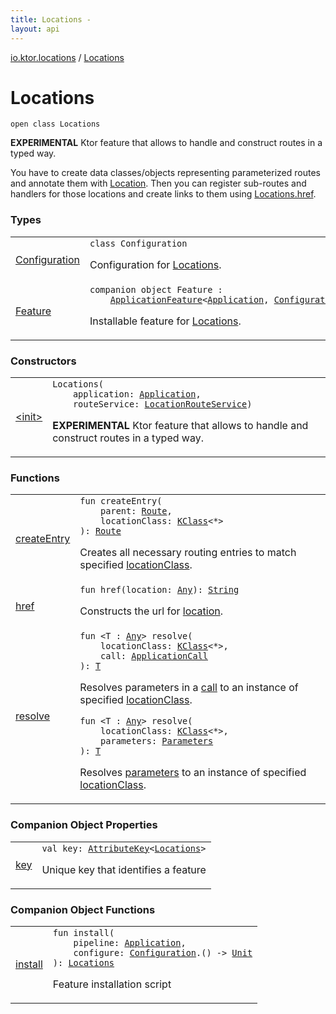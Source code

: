 ```yaml
---
title: Locations - 
layout: api
---
```


<div class='api-docs-breadcrumbs'><a href="../index.html">io.ktor.locations</a> / <a href="./index.html">Locations</a></div>

# Locations

<div class="signature"><code><span class="keyword">open</span> <span class="keyword">class </span><span class="identifier">Locations</span></code></div>

**EXPERIMENTAL** Ktor feature that allows to handle and construct routes in a typed way.

You have to create data classes/objects representing parameterized routes and annotate them with <a href="../-location/index.html">Location</a>.
Then you can register sub-routes and handlers for those locations and create links to them
using <a href="href.html">Locations.href</a>.

### Types

<table class="api-docs-table">
<tbody>
<tr>
<td markdown="1">

<a href="-configuration/index.html">Configuration</a>


</td>
<td markdown="1">
<div class="signature"><code><span class="keyword">class </span><span class="identifier">Configuration</span></code></div>

Configuration for <a href="./index.md">Locations</a>.


</td>
</tr>
<tr>
<td markdown="1">

<a href="-feature/index.html">Feature</a>


</td>
<td markdown="1">
<div class="signature"><code><span class="keyword">companion</span> <span class="keyword">object </span><span class="identifier">Feature</span>&nbsp;<span class="symbol">:</span>&nbsp;<br/>&nbsp;&nbsp;&nbsp;&nbsp;<a href="../../io.ktor.application/-application-feature/index.html"><span class="identifier">ApplicationFeature</span></a><span class="symbol">&lt;</span><a href="../../io.ktor.application/-application/index.html"><span class="identifier">Application</span></a><span class="symbol">,</span>&nbsp;<a href="-configuration/index.html"><span class="identifier">Configuration</span></a><span class="symbol">,</span>&nbsp;<a href="./index.md"><span class="identifier">Locations</span></a><span class="symbol">&gt;</span></code></div>

Installable feature for <a href="./index.md">Locations</a>.


</td>
</tr>
</tbody>
</table>

### Constructors

<table class="api-docs-table">
<tbody>
<tr>
<td markdown="1">

<a href="-init-.html">&lt;init&gt;</a>


</td>
<td markdown="1">
<div class="signature"><code><span class="identifier">Locations</span><span class="symbol">(</span><br/>&nbsp;&nbsp;&nbsp;&nbsp;<span class="parameterName" id="io.ktor.locations.Locations$<init>(io.ktor.application.Application, io.ktor.locations.LocationRouteService)/application">application</span><span class="symbol">:</span>&nbsp;<a href="../../io.ktor.application/-application/index.html"><span class="identifier">Application</span></a><span class="symbol">, </span><br/>&nbsp;&nbsp;&nbsp;&nbsp;<span class="parameterName" id="io.ktor.locations.Locations$<init>(io.ktor.application.Application, io.ktor.locations.LocationRouteService)/routeService">routeService</span><span class="symbol">:</span>&nbsp;<a href="../-location-route-service/index.html"><span class="identifier">LocationRouteService</span></a><span class="symbol">)</span></code></div>

**EXPERIMENTAL** Ktor feature that allows to handle and construct routes in a typed way.


</td>
</tr>
</tbody>
</table>

### Functions

<table class="api-docs-table">
<tbody>
<tr>
<td markdown="1">

<a href="create-entry.html">createEntry</a>


</td>
<td markdown="1">
<div class="signature"><code><span class="keyword">fun </span><span class="identifier">createEntry</span><span class="symbol">(</span><br/>&nbsp;&nbsp;&nbsp;&nbsp;<span class="parameterName" id="io.ktor.locations.Locations$createEntry(io.ktor.routing.Route, kotlin.reflect.KClass((kotlin.Any)))/parent">parent</span><span class="symbol">:</span>&nbsp;<a href="../../io.ktor.routing/-route/index.html"><span class="identifier">Route</span></a><span class="symbol">, </span><br/>&nbsp;&nbsp;&nbsp;&nbsp;<span class="parameterName" id="io.ktor.locations.Locations$createEntry(io.ktor.routing.Route, kotlin.reflect.KClass((kotlin.Any)))/locationClass">locationClass</span><span class="symbol">:</span>&nbsp;<a href="https://kotlinlang.org/api/latest/jvm/stdlib/kotlin.reflect/-k-class/index.html"><span class="identifier">KClass</span></a><span class="symbol">&lt;</span><span class="identifier">*</span><span class="symbol">&gt;</span><br/><span class="symbol">)</span><span class="symbol">: </span><a href="../../io.ktor.routing/-route/index.html"><span class="identifier">Route</span></a></code></div>

Creates all necessary routing entries to match specified <a href="create-entry.html#io.ktor.locations.Locations$createEntry(io.ktor.routing.Route, kotlin.reflect.KClass((kotlin.Any)))/locationClass">locationClass</a>.


</td>
</tr>
<tr>
<td markdown="1">

<a href="href.html">href</a>


</td>
<td markdown="1">
<div class="signature"><code><span class="keyword">fun </span><span class="identifier">href</span><span class="symbol">(</span><span class="parameterName" id="io.ktor.locations.Locations$href(kotlin.Any)/location">location</span><span class="symbol">:</span>&nbsp;<a href="https://kotlinlang.org/api/latest/jvm/stdlib/kotlin/-any/index.html"><span class="identifier">Any</span></a><span class="symbol">)</span><span class="symbol">: </span><a href="https://kotlinlang.org/api/latest/jvm/stdlib/kotlin/-string/index.html"><span class="identifier">String</span></a></code></div>

Constructs the url for <a href="href.html#io.ktor.locations.Locations$href(kotlin.Any)/location">location</a>.


</td>
</tr>
<tr>
<td markdown="1">

<a href="resolve.html">resolve</a>


</td>
<td markdown="1">
<div class="signature"><code><span class="keyword">fun </span><span class="symbol">&lt;</span><span class="identifier">T</span>&nbsp;<span class="symbol">:</span>&nbsp;<a href="https://kotlinlang.org/api/latest/jvm/stdlib/kotlin/-any/index.html"><span class="identifier">Any</span></a><span class="symbol">&gt;</span> <span class="identifier">resolve</span><span class="symbol">(</span><br/>&nbsp;&nbsp;&nbsp;&nbsp;<span class="parameterName" id="io.ktor.locations.Locations$resolve(kotlin.reflect.KClass((kotlin.Any)), io.ktor.application.ApplicationCall)/locationClass">locationClass</span><span class="symbol">:</span>&nbsp;<a href="https://kotlinlang.org/api/latest/jvm/stdlib/kotlin.reflect/-k-class/index.html"><span class="identifier">KClass</span></a><span class="symbol">&lt;</span><span class="identifier">*</span><span class="symbol">&gt;</span><span class="symbol">, </span><br/>&nbsp;&nbsp;&nbsp;&nbsp;<span class="parameterName" id="io.ktor.locations.Locations$resolve(kotlin.reflect.KClass((kotlin.Any)), io.ktor.application.ApplicationCall)/call">call</span><span class="symbol">:</span>&nbsp;<a href="../../io.ktor.application/-application-call/index.html"><span class="identifier">ApplicationCall</span></a><br/><span class="symbol">)</span><span class="symbol">: </span><a href="resolve.html#T"><span class="identifier">T</span></a></code></div>

Resolves parameters in a <a href="resolve.html#io.ktor.locations.Locations$resolve(kotlin.reflect.KClass((kotlin.Any)), io.ktor.application.ApplicationCall)/call">call</a> to an instance of specified <a href="resolve.html#io.ktor.locations.Locations$resolve(kotlin.reflect.KClass((kotlin.Any)), io.ktor.application.ApplicationCall)/locationClass">locationClass</a>.

<div class="signature"><code><span class="keyword">fun </span><span class="symbol">&lt;</span><span class="identifier">T</span>&nbsp;<span class="symbol">:</span>&nbsp;<a href="https://kotlinlang.org/api/latest/jvm/stdlib/kotlin/-any/index.html"><span class="identifier">Any</span></a><span class="symbol">&gt;</span> <span class="identifier">resolve</span><span class="symbol">(</span><br/>&nbsp;&nbsp;&nbsp;&nbsp;<span class="parameterName" id="io.ktor.locations.Locations$resolve(kotlin.reflect.KClass((kotlin.Any)), io.ktor.http.Parameters)/locationClass">locationClass</span><span class="symbol">:</span>&nbsp;<a href="https://kotlinlang.org/api/latest/jvm/stdlib/kotlin.reflect/-k-class/index.html"><span class="identifier">KClass</span></a><span class="symbol">&lt;</span><span class="identifier">*</span><span class="symbol">&gt;</span><span class="symbol">, </span><br/>&nbsp;&nbsp;&nbsp;&nbsp;<span class="parameterName" id="io.ktor.locations.Locations$resolve(kotlin.reflect.KClass((kotlin.Any)), io.ktor.http.Parameters)/parameters">parameters</span><span class="symbol">:</span>&nbsp;<a href="../../io.ktor.http/-parameters/index.html"><span class="identifier">Parameters</span></a><br/><span class="symbol">)</span><span class="symbol">: </span><a href="resolve.html#T"><span class="identifier">T</span></a></code></div>

Resolves <a href="resolve.html#io.ktor.locations.Locations$resolve(kotlin.reflect.KClass((kotlin.Any)), io.ktor.http.Parameters)/parameters">parameters</a> to an instance of specified <a href="resolve.html#io.ktor.locations.Locations$resolve(kotlin.reflect.KClass((kotlin.Any)), io.ktor.http.Parameters)/locationClass">locationClass</a>.


</td>
</tr>
</tbody>
</table>

### Companion Object Properties

<table class="api-docs-table">
<tbody>
<tr>
<td markdown="1">

<a href="key.html">key</a>


</td>
<td markdown="1">
<div class="signature"><code><span class="keyword">val </span><span class="identifier">key</span><span class="symbol">: </span><a href="../../io.ktor.util/-attribute-key/index.html"><span class="identifier">AttributeKey</span></a><span class="symbol">&lt;</span><a href="./index.md"><span class="identifier">Locations</span></a><span class="symbol">&gt;</span></code></div>

Unique key that identifies a feature


</td>
</tr>
</tbody>
</table>

### Companion Object Functions

<table class="api-docs-table">
<tbody>
<tr>
<td markdown="1">

<a href="install.html">install</a>


</td>
<td markdown="1">
<div class="signature"><code><span class="keyword">fun </span><span class="identifier">install</span><span class="symbol">(</span><br/>&nbsp;&nbsp;&nbsp;&nbsp;<span class="parameterName" id="io.ktor.locations.Locations.Feature$install(io.ktor.application.Application, kotlin.Function1((io.ktor.locations.Locations.Configuration, kotlin.Unit)))/pipeline">pipeline</span><span class="symbol">:</span>&nbsp;<a href="../../io.ktor.application/-application/index.html"><span class="identifier">Application</span></a><span class="symbol">, </span><br/>&nbsp;&nbsp;&nbsp;&nbsp;<span class="parameterName" id="io.ktor.locations.Locations.Feature$install(io.ktor.application.Application, kotlin.Function1((io.ktor.locations.Locations.Configuration, kotlin.Unit)))/configure">configure</span><span class="symbol">:</span>&nbsp;<a href="-configuration/index.html"><span class="identifier">Configuration</span></a><span class="symbol">.</span><span class="symbol">(</span><span class="symbol">)</span>&nbsp;<span class="symbol">-&gt;</span>&nbsp;<a href="https://kotlinlang.org/api/latest/jvm/stdlib/kotlin/-unit/index.html"><span class="identifier">Unit</span></a><br/><span class="symbol">)</span><span class="symbol">: </span><a href="./index.md"><span class="identifier">Locations</span></a></code></div>

Feature installation script


</td>
</tr>
</tbody>
</table>
